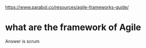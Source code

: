 https://www.parabol.co/resources/agile-frameworks-guide/

# what are the framework of Agile 

Answer is scrum 